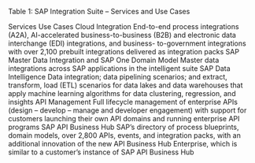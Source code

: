 Table 1: SAP Integration Suite – Services and Use Cases

Services	Use Cases
Cloud Integration	End-to-end process integrations (A2A), AI-accelerated business-to-business (B2B) and electronic data interchange (EDI) integrations, and business- to-government integrations with over 2,100 prebuilt integrations delivered as integration packs
SAP Master Data Integration and SAP One Domain Model	Master data integrations across SAP applications in the intelligent suite
SAP Data Intelligence	Data integration; data pipelining scenarios; and extract, transform, load (ETL) scenarios for data lakes and data warehouses that apply machine learning algorithms for data clustering, regression, and insights
API Management	Full lifecycle management of enterprise APIs (design – develop – manage and developer engagement) with support for customers launching their own API domains and running enterprise API programs
SAP API Business Hub	SAP’s directory of process blueprints, domain models, over 2,800 APIs, events, and integration packs, with an additional innovation of the new API Business Hub Enterprise, which is similar to a customer’s instance of SAP API Business Hub
